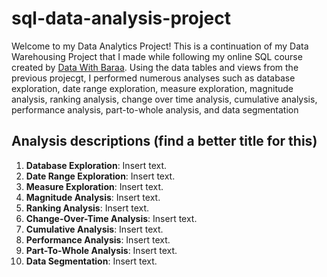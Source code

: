 # sql-data-analysis-project
Welcome to my Data Analytics Project! This is a continuation of my Data Warehousing Project that I made while following my online SQL course created by [Data With Baraa](https://github.com/DataWithBaraa). Using the data tables and views from the previous projecgt, I performed numerous analyses such as database exploration, date range exploration, measure exploration, magnitude analysis, ranking analysis, change over time analysis, cumulative analysis, performance analysis, part-to-whole analysis, and data segmentation <br>

## Analysis descriptions (find a better title for this)

1. **Database Exploration**:   Insert text. <br>
2. **Date Range Exploration**:   Insert text. <br>
3. **Measure Exploration**:   Insert text. <br>
4. **Magnitude Analysis**:   Insert text. <br>
5. **Ranking Analysis**:   Insert text. <br>
6. **Change-Over-Time Analysis**:   Insert text. <br>
7. **Cumulative Analysis**:   Insert text. <br>
8. **Performance Analysis**:   Insert text. <br>
9. **Part-To-Whole Analysis**:   Insert text. <br>
10. **Data Segmentation**:   Insert text. <br>
